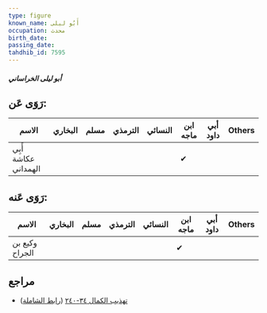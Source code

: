```yaml
---
type: figure
known_name: أَبُو ليلى
occupation: محدث
birth_date:
passing_date:
tahdhib_id: 7595
---
```

##### أبو ليلى الخراساني

## رَوَى عَن:
| الاسم                | البخاري | مسلم | الترمذي | النسائي | ابن ماجه | أبي داود | Others |
| -------------------- | ------- | ---- | ------- | ------- | -------- | -------- | ------ |
| أَبِي عكاشة الهمداني |         |      |         |         | ✔        |          |        |
## رَوَى عَنه:
| الاسم          | البخاري | مسلم | الترمذي | النسائي | ابن ماجه | أبي داود | Others |
| -------------- | ------- | ---- | ------- | ------- | -------- | -------- | ------ |
| وكيع بن الجراح |         |      |         |         | ✔        |          |        |
## مراجع
- [تهذيب الكمال ٣٤-٢٤٠](obsidian://open?vault=Tahdhib-al-Kamal&file=Figures/٧٥٩٥-أبو%20ليلى%20الخراساني) ([رابط الشاملة](https://shamela.ws/book/3722/18357))